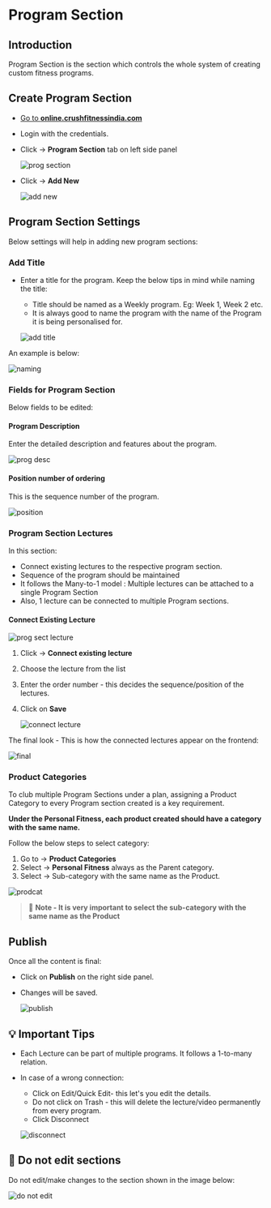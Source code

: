 #   **Program Section**

##  **Introduction**

Program Section is the section which controls the whole system of creating custom fitness programs.

## **Create Program Section**

*   <a href="https://online.crushfitnessindia.com/wp-admin" target="_blank">Go to **online.crushfitnessindia.com**</a>
*   Login with the credentials.
*   Click -> **Program Section** tab on left side panel

    ![prog section](../images/Program-Section/progsect.jpg)

*   Click -> **Add New**

    ![add new](../images/Program-Section/addnew.jpg)

##  **Program Section Settings**

Below settings will help in adding new program sections:

### **Add Title**

*   Enter a title for the program. Keep the below tips in mind while naming the title:

    -   Title should be named as a Weekly program. Eg: Week 1, Week 2 etc.
    -   It is always good to name the program with the name of the Program it is being personalised for.

    ![add title](../images/Program-Section/addtitle.jpg)

An example is below:

![naming](../images\Program-Section\naming.jpg)

### **Fields for Program Section**

Below fields to be edited:

####    **Program Description**

Enter the detailed description and features about the program.

![prog desc](../images/Program-Section/progdesc.jpg)

####    **Position number of ordering**

This is the sequence number of the program.

![position](../images/Program-Section/positionorder.jpg)

### **Program Section Lectures**

In this section:

-   Connect existing lectures to the respective program section.
-   Sequence of the program should be maintained
-   It follows the Many-to-1 model : Multiple lectures can be attached to a single Program Section
-   Also, 1 lecture can be connected to multiple Program sections.

####    **Connect Existing Lecture**

![prog sect lecture](../images/Program-Section/progsectlect.jpg)

1. Click -> **Connect existing lecture**
2. Choose the lecture from the list
3. Enter the order number - this decides the sequence/position of the lectures. 
4. Click on **Save**

    ![connect lecture](../images/Program-Section/selectlecture.jpg)

The final look - This is how the connected lectures appear on the frontend:

![final](../images\Program-Section\final.jpg)

### **Product Categories**

To club multiple Program Sections under a plan, assigning a Product Category to every Program section created is a key requirement.

**Under the Personal Fitness, each product created should have a category with the same name.**

Follow the below steps to select category:

1.  Go to -> **Product Categories**
2.  Select -> **Personal Fitness** always as the Parent category.
3.  Select -> Sub-category with the same name as the Product.

![prodcat](../images\Program-Section\prodcat.jpg)

>   :memo: **Note - It is very important to select the sub-category with the same name as the Product**

## **Publish**

Once all the content is final:

-   Click on **Publish** on the right side panel.
-   Changes will be saved.

    ![publish](../images/Program-Section/publish.jpg)


## :bulb: **Important Tips**

-   Each Lecture can be part of multiple programs. It follows a 1-to-many relation.
-   In case of a wrong connection:

    - Click on Edit/Quick Edit- this let's you edit the details.
    - Do not click on Trash - this will delete the lecture/video permanently from every program.
    - Click Disconnect

    ![disconnect](../images/Program-Section/disconnect.jpg)

##  :no_entry_sign: **Do not edit sections**

Do not edit/make changes to the section shown in the image below:

![do not edit](../images/Program-Section/donotedit.jpg)



